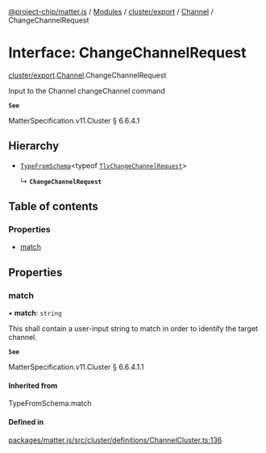 [@project-chip/matter.js](../README.md) / [Modules](../modules.md) / [cluster/export](../modules/cluster_export.md) / [Channel](../modules/cluster_export.Channel.md) / ChangeChannelRequest

# Interface: ChangeChannelRequest

[cluster/export](../modules/cluster_export.md).[Channel](../modules/cluster_export.Channel.md).ChangeChannelRequest

Input to the Channel changeChannel command

**`See`**

MatterSpecification.v11.Cluster § 6.6.4.1

## Hierarchy

- [`TypeFromSchema`](../modules/tlv_export.md#typefromschema)\<typeof [`TlvChangeChannelRequest`](../modules/cluster_export.Channel.md#tlvchangechannelrequest)\>

  ↳ **`ChangeChannelRequest`**

## Table of contents

### Properties

- [match](cluster_export.Channel.ChangeChannelRequest.md#match)

## Properties

### match

• **match**: `string`

This shall contain a user-input string to match in order to identify the target channel.

**`See`**

MatterSpecification.v11.Cluster § 6.6.4.1.1

#### Inherited from

TypeFromSchema.match

#### Defined in

[packages/matter.js/src/cluster/definitions/ChannelCluster.ts:136](https://github.com/project-chip/matter.js/blob/558e12c94a201592c28c7bc0743705360b3e5ca6/packages/matter.js/src/cluster/definitions/ChannelCluster.ts#L136)
